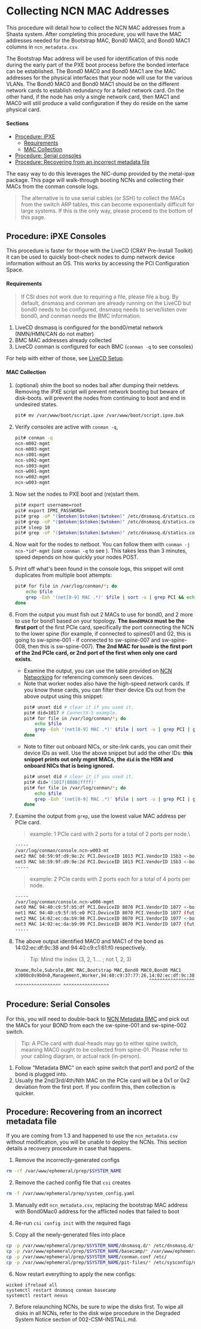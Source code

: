 # Collecting NCN MAC Addresses

This procedure will detail how to collect the NCN MAC addresses from a Shasta system.  After completing this procedure,
you will have the MAC addresses needed for the Bootstrap MAC, Bond0 MAC0, and Bond0 MAC1 columns in `ncn_metadata.csv`.

The Bootstrap Mac address will be used for identification of this node during the early part of the PXE boot process before the bonded interface can be established.
The Bond0 MAC0 and Bond0 MAC1 are the MAC addresses for the physical interfaces that your node will use for the various VLANs.
The Bond0 MAC0 and Bond0 MAC1 should be on the different network cards to establish redundancy for a failed network card.
On the other hand, if the node has only a single network card, then MAC1 and MAC0 will still produce a valid configuration if they do reside on the same physical card.

#### Sections

- [Procedure: iPXE](#procedure-ipxe-consoles)
   - [Requirements](#requirements)
   - [MAC Collection](#mac-collection)
- [Procedure: Serial consoles](#procedure-serial-consoles)
- [Procedure: Recovering from an incorrect metadata file](#procedure-recovering-from-an-incorrect-metadata-file)

The easy way to do this leverages the NIC-dump provided by the metal-ipxe package. This page will walk-through
booting NCNs and collecting their MACs from the conman console logs.
> The alternative is to use serial cables (or SSH) to collect the MACs from the switch ARP tables, this can become exponentially difficult for large systems.
> If this is the only way, please proceed to the bottom of this page.

<a name="procedure-ipxe-consoles"></a>
## Procedure: iPXE Consoles

This procedure is faster for those with the LiveCD (CRAY Pre-Install Toolkit) it can be used to quickly
boot-check nodes to dump network device information without an OS. This works by accessing the PCI Configuration Space.

<a name="requirements"></a>
#### Requirements

> If CSI does not work due to requiring a file, please file a bug. By default, dnsmasq
> and conman are already running on the LiveCD but bond0 needs to be configured, dnsmasq needs to
> serve/listen over bond0, and conman needs the BMC information.

1. LiveCD dnsmasq is configured for the bond0/metal network (NMN/HMN/CAN do not matter)
2. BMC MAC addresses already collected
3. LiveCD conman is configured for each BMC (`conman -q` to see consoles)

For help with either of those, see [LiveCD Setup](004-CSM-REMOTE-LIVECD.md).

<a name="mac-collection"></a>
#### MAC Collection

1. (optional) shim the boot so nodes bail after dumping their netdevs. Removing the iPXE script will prevent network booting but beware of disk-boots.
will prevent the nodes from continuing to boot and end in undesired states.
    ```bash
    pit# mv /var/www/boot/script.ipxe /var/www/boot/script.ipxe.bak
    ```
2. Verify consoles are active with `conman -q`,
    ```bash
    pit# conman -q
    ncn-m002-mgmt
    ncn-m003-mgmt
    ncn-s001-mgmt
    ncn-s002-mgmt
    ncn-s003-mgmt
    ncn-w001-mgmt
    ncn-w002-mgmt
    ncn-w003-mgmt
    ```

3. Now set the nodes to PXE boot and (re)start them.
    ```bash
    pit# export username=root
    pit# export IPMI_PASSWORD=
    pit# grep -oP "($mtoken|$stoken|$wtoken)" /etc/dnsmasq.d/statics.conf | xargs -t -i ipmitool -I lanplus -U $username -E -H {} chassis bootdev pxe options=efiboot,persistent
    pit# grep -oP "($mtoken|$stoken|$wtoken)" /etc/dnsmasq.d/statics.conf | xargs -t -i ipmitool -I lanplus -U $username -E -H {} power off
    pit# sleep 10
    pit# grep -oP "($mtoken|$stoken|$wtoken)" /etc/dnsmasq.d/statics.conf | xargs -t -i ipmitool -I lanplus -U $username -E -H {} power on
    ```
4. Now wait for the nodes to netboot. You can follow them with `conman -j ncn-*id*-mgmt` (use `conman -q` to see ). This takes less than 3 minutes, speed depends on how quickly your nodes POST.
5. Print off what's been found in the console logs, this snippet will omit duplicates from multiple boot attempts:
    ```bash
    pit# for file in /var/log/conman/*; do
        echo $file
        grep -Eoh '(net[0-9] MAC .*)' $file | sort -u | grep PCI && echo -----
    done
    ```
6. From the output you must fish out 2 MACs to use for bond0, and 2 more to use for bond1 based on your topology. **The `Bond0MAC0` must be the first port** of the first PCIe card, specifically the port connecting the NCN to the lower spine (for example, if connected to spines01 and 02, this is going to sw-spine-001 - if connected to sw-spine-007 and sw-spine-008, then this is sw-spine-007). **The 2nd MAC for `bond0` is the first port of the 2nd PCIe card, or 2nd port of the first when only one card exists**.
    - Examine the output, you can use the table provided on [NCN Networking](103-NCN-NETWORKING.md) for referencing commonly seen devices.
    - Note that worker nodes also have the high-speed network cards. If you know these cards, you can filter their device IDs out from the above output using this snippet:
        ```bash
        pit# unset did # clear it if you used it.
        pit# did=1017 # ConnectX-5 example.
        pit# for file in /var/log/conman/*; do
            echo $file
            grep -Eoh '(net[0-9] MAC .*)' $file | sort -u | grep PCI | grep -Ev "$did" && echo -----
        done
        ```
    - Note to filter out onboard NICs, or site-link cards, you can omit their device IDs as well. Use the above snippet but add the other IDs:
      **this snippet prints out only mgmt MACs, the `did` is the HSN and onboard NICs that is being ignored.**
        ```bash
        pit# unset did # clear it if you used it.
        pit# did='(1017|8086|ffff)'
        pit# for file in /var/log/conman/*; do
            echo $file
            grep -Eoh '(net[0-9] MAC .*)' $file | sort -u | grep PCI | grep -Ev "$did" && echo -----
        done
        ```
7. Examine the output from `grep`, use the lowest value MAC address per PCIe card.

    > example: 1 PCIe card with 2 ports for a total of 2 ports per node.\

    ```bash
    -----
    /var/log/conman/console.ncn-w003-mt
    net2 MAC b8:59:9f:d9:9e:2c PCI.DeviceID 1013 PCI.VendorID 15b3 <-bond0-mac0 (0x2c < 0x2d)
    net3 MAC b8:59:9f:d9:9e:2d PCI.DeviceID 1013 PCI.VendorID 15b3 <-bond0-mac1
    -----
    ```

    > example: 2 PCIe cards with 2 ports each for a total of 4 ports per node.

    ```bash
    -----
    /var/log/conman/console.ncn-w006-mgmt
    net0 MAC 94:40:c9:5f:b5:df PCI.DeviceID 8070 PCI.VendorID 1077 <-bond0-mac0 (0x38 < 0x39)
    net1 MAC 94:40:c9:5f:b5:e0 PCI.DeviceID 8070 PCI.VendorID 1077 (future use)
    net2 MAC 14:02:ec:da:b9:98 PCI.DeviceID 8070 PCI.VendorID 1077 <-bond0-mac1 (0x61f0 < 0x7104)
    net3 MAC 14:02:ec:da:b9:99 PCI.DeviceID 8070 PCI.VendorID 1077 (future use)
    -----
    ```

8. The above output identified MAC0 and MAC1 of the bond as 14:02:ec:df:9c:38 and 94:40:c9:c1:61:f0 respectively.
    > Tip: Mind the index (3, 2, 1.... ; not 1, 2, 3)
    ```
    Xname,Role,Subrole,BMC MAC,Bootstrap MAC,Bond0 MAC0,Bond0 MAC1
    x3000c0s9b0n0,Management,Worker,94:40:c9:37:77:26,14:02:ec:df:9c:38,14:02:ec:df:9c:38,94:40:c9:c1:61:f0
                                                      ^^^^^^^^^^^^^^^^^ ^^^^^^^^^^^^^^^^^ ^^^^^^^^^^^^^^^^^
    ```

<a name="procedure-serial-consoles"></a>
## Procedure: Serial Consoles

For this, you will need to double-back to [NCN Metadata BMC](301-NCN-METADATA-BMC.md) and pick out
the MACs for your BOND from each the sw-spine-001 and sw-spine-002 switch.

> Tip: A PCIe card with dual-heads may go to either spine switch, meaning MAC0 ought to be collected from
> spine-01. Please refer to your cabling diagram, or actual rack (in-person).

1. Follow "Metadata BMC" on each spine switch that port1 and port2 of the bond is plugged into.
2. Usually the 2nd/3rd/4th/Nth MAC on the PCIe card will be a 0x1 or 0x2 deviation from the first port. If you confirm this, then collection
is quicker.

<a name="procedure-recovering-from-an-incorrect-metadata-file"></a>
## Procedure: Recovering from an incorrect metadata file

If you are coming from 1.3 and happened to use the `ncn_metadata.csv` without modification, you will be unable to deploy the NCNs.  This section details a recovery procedure in case that happens.

1. Remove the incorrectly-generated configs

```bash
rm -rf /var/www/ephemeral/prep/$SYSTEM_NAME
```

2. Remove the cached config file that `csi` creates

```bash
rm -f /var/www/ephemeral/prep/system_config.yaml
```

3. Manually edit `ncn_metadata.csv`, replacing the bootstrap MAC address with Bond0Mac0 address for the afflicted nodes that failed to boot

4. Re-run `csi config init` with the required flags

5. Copy all the newly-generated files into place

```bash
cp -p /var/www/ephemeral/prep/$SYSTEM_NAME/dnsmasq.d/* /etc/dnsmasq.d/*
cp -p /var/www/ephemeral/prep/$SYSTEM_NAME/basecamp/* /var/www/ephemeral/configs/
cp -p /var/www/ephemeral/prep/$SYSTEM_NAME/conman.conf /etc/
cp -p /var/www/ephemeral/prep/$SYSTEM_NAME/pit-files/* /etc/sysconfig/network/
```

6. Now restart everything to apply the new configs:

```
wicked ifreload all
systemctl restart dnsmasq conman basecamp
systemctl restart nexus
```
7. Before relaunching NCNs, be sure to wipe the disks first.  To wipe all disks in all NCNs, refer to the disk wipe procedure in the Degraded System Notice section of 002-CSM-INSTALL.md.
